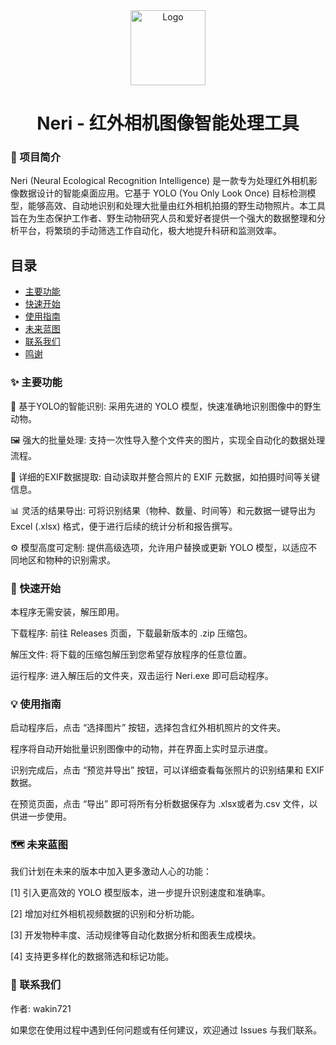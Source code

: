 <div align="center">
<img src="res/logo.png" alt="Logo" width="120" height="120">
<h1 align="center">Neri - 红外相机图像智能处理工具</h1>
</div>

<div align="center">

</div>

### 📖 项目简介
Neri (Neural Ecological Recognition Intelligence) 是一款专为处理红外相机影像数据设计的智能桌面应用。它基于 YOLO (You Only Look Once) 目标检测模型，能够高效、自动地识别和处理大批量由红外相机拍摄的野生动物照片。本工具旨在为生态保护工作者、野生动物研究人员和爱好者提供一个强大的数据整理和分析平台，将繁琐的手动筛选工作自动化，极大地提升科研和监测效率。

## 目录

- [主要功能](#-主要功能)
- [快速开始](#-快速开始)
- [使用指南](#-使用指南)
- [未来蓝图](#-未来蓝图)
- [联系我们](#-联系我们)
- [鸣谢](#鸣谢)

### ✨ 主要功能

🎯 基于YOLO的智能识别: 采用先进的 YOLO 模型，快速准确地识别图像中的野生动物。

🖼️ 强大的批量处理: 支持一次性导入整个文件夹的图片，实现全自动化的数据处理流程。

📄 详细的EXIF数据提取: 自动读取并整合照片的 EXIF 元数据，如拍摄时间等关键信息。

📊 灵活的结果导出: 可将识别结果（物种、数量、时间等）和元数据一键导出为 Excel (.xlsx) 格式，便于进行后续的统计分析和报告撰写。

⚙️ 模型高度可定制: 提供高级选项，允许用户替换或更新 YOLO 模型，以适应不同地区和物种的识别需求。


### 🚀 快速开始
本程序无需安装，解压即用。

下载程序: 前往 Releases 页面，下载最新版本的 .zip 压缩包。

解压文件: 将下载的压缩包解压到您希望存放程序的任意位置。

运行程序: 进入解压后的文件夹，双击运行 Neri.exe 即可启动程序。

### 💡 使用指南
启动程序后，点击 “选择图片” 按钮，选择包含红外相机照片的文件夹。

程序将自动开始批量识别图像中的动物，并在界面上实时显示进度。

识别完成后，点击 “预览并导出” 按钮，可以详细查看每张照片的识别结果和 EXIF 数据。

在预览页面，点击 “导出” 即可将所有分析数据保存为 .xlsx或者为.csv 文件，以供进一步使用。

### 🗺️ 未来蓝图
我们计划在未来的版本中加入更多激动人心的功能：

[1] 引入更高效的 YOLO 模型版本，进一步提升识别速度和准确率。

[2] 增加对红外相机视频数据的识别和分析功能。

[3] 开发物种丰度、活动规律等自动化数据分析和图表生成模块。

[4] 支持更多样化的数据筛选和标记功能。



### 📧 联系我们
作者: wakin721

如果您在使用过程中遇到任何问题或有任何建议，欢迎通过 Issues 与我们联系。
